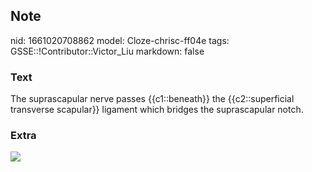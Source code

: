 ## Note
nid: 1661020708862
model: Cloze-chrisc-ff04e
tags: GSSE::!Contributor::Victor_Liu
markdown: false

### Text
The suprascapular nerve passes {{c1::beneath}} the {{c2::superficial transverse scapular}} ligament which bridges the suprascapular notch.

### Extra
<img src= 
"https://media.springernature.com/original/springer-static/image/chp%3A10.1007%2F978-3-319-60361-2_28/MediaObjects/323315_1_En_28_Fig1_HTML.gif">
